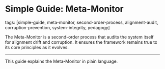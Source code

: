 # Simple Guide: Meta-Monitor

tags: [simple-guide, meta-monitor, second-order-process, alignment-audit, corruption-prevention, system-integrity, pedagogy]

The Meta-Monitor is a second-order process that audits the system itself for alignment drift and corruption. It ensures
the framework remains true to its core principles as it evolves.

---

This guide explains the Meta-Monitor in plain language.
